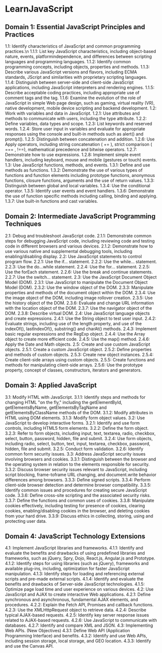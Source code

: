 # LearnJavaScript

## Domain 1: Essential JavaScript Principles and Practices
1.1: Identify characteristics of JavaScript and common programming practices.\n
1.1.1: List key JavaScript characteristics, including object-based nature, events, platformindependence, and differences between scripting languages and programming languages.
1.1.2: Identify common programming concepts, including objects, properties and methods.
1.1.3: Describe various JavaScript versions and flavors, including ECMA standards, JScript and
similarities with proprietary scripting languages.
1.1.4: Distinguish between server-side and client-side JavaScript applications, including
JavaScript interpreters and rendering engines.
1.1.5: Describe acceptable coding practices, including appropriate use of comment tags and the <noscript> tag.
1.1.6: Examine the evolution of the role of JavaScript in simple Web page design, such as gaming, virtual reality (VR), native development, mobile device scripting and backend development.
1.2: Work with variables and data in JavaScript.
1.2.1: Use attributes and methods to communicate with users, including the type attribute.
1.2.2: Define variables, data types and scope.
1.2.3: List keywords and reserved words.
1.2.4: Store user input in variables and evaluate for appropriate responses using the console and built-in methods such as alert() and prompt().
1.2.5: Distinguish between concatenation and addition.
1.2.6: Use Apply operators, including string concatenation ( += ), strict comparison ( === , !==), mathematical precedence and bitwise operators.
1.2.7: Demonstrate how to use expressions.
1.2.8: Implement simple event handlers, including keyboard, mouse and mobile (gestures or touch) events.
1.3: Use JavaScript functions, methods, and events.
1.3.1: Define and use methods as functions.
1.3.2: Demonstrate the use of various types of functions and function elements including prototype functions, anonymous functions, closure functions, arguments and the use of return values.
1.3.3: Distinguish between global and local variables. 
1.3.4: Use the conditional operator.
1.3.5: Identify user events and event handlers.
1.3.6: Demonstrate the use of function specific methods including calling, binding and applying.
1.3.7: Use built-in functions and cast variables.

## Domain 2: Intermediate JavaScript Programming Techniques

2.1: Debug and troubleshoot JavaScript code.
2.1.1: Demonstrate common steps for debugging JavaScript code, including reviewing code and testing code in different browsers and various devices.
2.1.2: Demonstrate how to use various native and supplemental debugging tools, including enabling/disabling display.
2.2: Use JavaScript statements to control program flow.
2.2.1: Use the if... statement.
2.2.2: Use the while... statement.
2.2.3: Use the do...while statement.
2.2.4: Use the for... statement.
2.2.5: Use the forEach statement.
2.2.6: Use the break and continue statements.
2.2.7: Use the switch... statement.
2.3: Use the JavaScript Document Object Model (DOM).
2.3.1: Use JavaScript to manipulate the Document Object Model (DOM).
2.3.2: Use the window object of the DOM.
2.3.3: Manipulate properties and methods of the document object within the DOM.
2.3.4: Use the image object of the DOM, including image rollover creation.
2.3.5: Use the history object of the DOM.
2.3.6: Evaluate and change URL information with the location object of the DOM.
2.3.7: Use the navigator object of the DOM.
2.3.8: Describe virtual DOM.
2.4: Use JavaScript language objects and create expressions.
2.4.1: Use the String object to test user input.
2.4.2: Evaluate strings, including use of the length property, and use of the indexOf(), lastIndexOf(), substring() and charAt() methods.
2.4.3: Implement basic regular expressions and the RegExp object.
2.4.4: Use the Array object to create more efficient code.
2.4.5: Use the map() method.
2.4.6: Apply the Date and Math objects.
2.5: Create and use custom JavaScript objects.
2.5.1: Create a custom JavaScript object.
2.5.2: Define properties and methods of custom objects.
2.5.3: Create new object instances.
2.5.4: Create client-side arrays using custom objects.
2.5.5: Create functions and methods for manipulating client-side arrays.
2.5.6: Use the prototype property, concept of classes, constructors, iterators and generators.

## Domain 3: Applied JavaScript
3.1: Modify HTML with JavaScript.
3.1.1: Identify steps and methods for changing HTML "on the fly," including the getElementById, getElementsByName, getElementsByTagName and getElementsByClassName methods of the DOM.
3.1.2: Modify attributes in HTML using DOM elements.
3.1.3: Modify form object values.
3.2: Use JavaScript to develop interactive forms.
3.2.1: Identify and use form controls, including HTML5 form elements.
3.2.2: Define the form object.
3.2.3: Refer to form objects, including input, text, textarea, radio, checkbox, select, button, password, hidden, file and submit.
3.2.4: Use form objects, including radio, select, button, text, input, textarea, checkbox, password, hidden, file and submit. 
3.2.5: Conduct form validation.
3.2.6: Identify common form security issues.
3.3: Address JavaScript security issues involving browsers and cookies.
3.3.1: Distinguish between the browser and the operating system in relation to the elements responsible for security.
3.3.2: Discuss browser security issues relevant to JavaScript, including script blocking, frame-toframe URL changing, and document.write behavior differences among browsers.
3.3.3: Define signed scripts.
3.3.4: Perform client-side browser detection and determine browser compatibility.
3.3.5: Identify common issues and procedures for creating secure JavaScript code.
3.3.6: Define cross-site scripting and the associated security risks.
3.3.7: Define the functions and common uses of cookies.
3.3.8: Manipulate cookies effectively, including testing for presence of cookies, clearing cookies, enabling/disabling cookies in the browser, and deleting cookies from your hard drive.
3.3.9: Discuss ethics in collecting, storing, using and protecting user data.

## Domain 4: JavaScript Technology Extensions
4.1: Implement JavaScript libraries and frameworks.
4.1.1: Identify and evaluate the benefits and drawbacks of using predefined libraries and frameworks, such as jQuery, Spry, Dojo, React.js, Angular.js and Prototype.
4.1.2: Identify steps for using libraries (such as jQuery), frameworks and available plug-ins, including, optimization for faster JavaScript manipulation.
4.1.3: Identify steps for loading and referencing external scripts and pre-made external scripts.
4.1.4: Identify and evaluate the benefits and drawbacks of Server-side JavaScript technologies.
4.1.5: Optimize page load time and user experience on various devices.
4.2: Use JavaScript and AJAX to create interactive Web applications.
4.2.1: Define synchronous and asynchronous, fundamental AJAX elements, and procedures.
4.2.2: Explain the Fetch API, Promises and callback functions.
4.2.3: Use the XMLHttpRequest object to retrieve data.
4.2.4: Describe typical AJAX-based requests.
4.2.5: Identify key server response issues related to AJAX-based requests.
4.2.6: Use JavaScript to communicate with databases.
4.2.7: Identify and compare XML and JSON.
4.3: Implementing Web APIs. (New Objectives)
4.3.1: Define Web API (Application Programming Interface) and benefits.
4.3.2: Identify and use Web APIs, including session storage, local storage, and GEO location.
4.3.3: Identify and use the Canvas API.